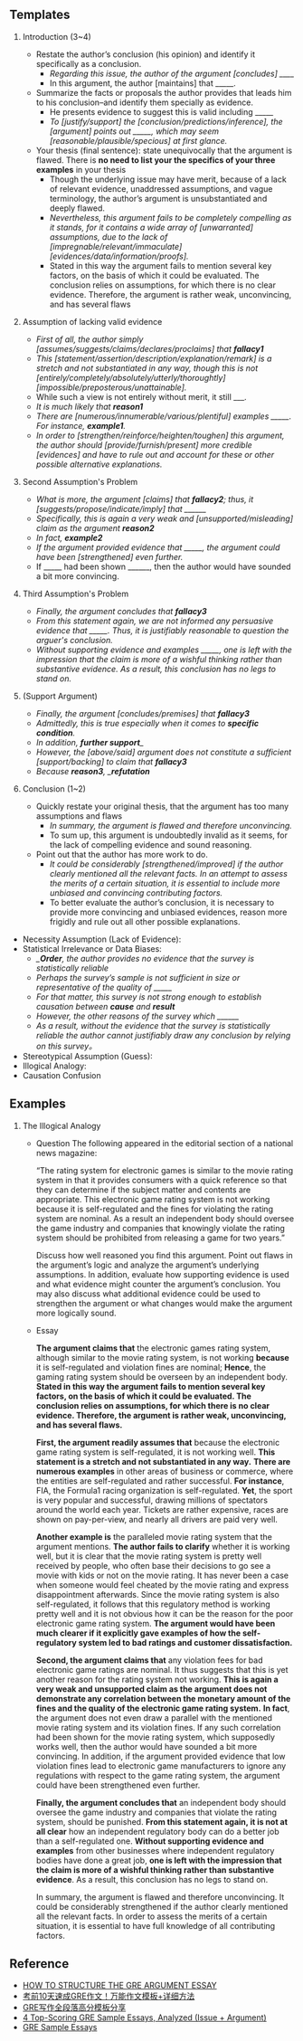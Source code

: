 ## Templates
1. Introduction (3~4)
	- Restate the author’s conclusion (his opinion) and identify it specifically as a conclusion.
		- *Regarding this issue, the author of the argument [concludes] ____*
		- In this argument, the author [maintains] that _____.
	- Summarize the facts or proposals the author provides that leads him to his conclusion–and identify them specially as evidence.
		- He presents evidence to suggest this is valid including _____
		- *To [justify/support] the [conclusion/predictions/inference], the [argument] points out _____, which may seem [reasonable/plausible/specious] at first glance.*
	- Your thesis (final sentence): state unequivocally that the argument is flawed. There is **no need to list your the specifics of your three examples** in your thesis
		- Though the underlying issue may have merit, because of a lack of relevant evidence, unaddressed assumptions, and vague terminology, the author’s argument is unsubstantiated and deeply flawed.
		- *Nevertheless, this argument fails to be completely compelling as it stands, for it contains a wide array of [unwarranted] assumptions, due to the lack of [impregnable/relevant/immaculate] [evidences/data/information/proofs].*
		- Stated in this way the argument fails to mention several key factors, on the basis of which it could be evaluated. The conclusion relies on assumptions, for which there is no clear evidence. Therefore, the argument is rather weak, unconvincing, and has several flaws
	
2. Assumption of lacking valid evidence
	- *First of all, the author simply [assumes/suggests/claims/declares/proclaims] that ___fallacy1___*
	- *This [statement/assertion/description/explanation/remark] is a stretch and not substantiated in any way, though this is not [entirely/completely/absolutely/utterly/thoroughtly] [impossible/preposterous/unattainable].*
	- While such a view is not entirely without merit, it still ___.
	- *It is much likely that ___reason1___*
	- *There are [numerous/innumerable/various/plentiful] examples _____. For instance, ___example1___.*
	- *In order to [strengthen/reinforce/heighten/toughen] this argument, the author should [provide/furnish/present] more credible [evidences] and have to rule out and account for these or other possible alternative explanations.*

3. Second Assumption's Problem
	- *What is more, the argument [claims] that ___fallacy2___; thus, it [suggests/propose/indicate/imply] that ______*
	- *Specifically, this is again a very weak and [unsupported/misleading] claim as the argument ___reason2___*
	- *In fact, ___example2___*
	- *If the argument provided evidence that _____, the argument could have been [strengthened] even further.*
	- If _____ had been shown ______, then the author would have sounded a bit more convincing.

4. Third Assumption's Problem 
	- *Finally, the argument concludes that ___fallacy3___*
	- *From this statement again, we are not informed any persuasive evidence that _____. Thus, it is justifiably reasonable to question the arguer's conclusion.*
	- *Without supporting evidence and examples _____, one is left with the impression that the claim is more of a wishful thinking rather than substantive evidence. As a result, this conclusion has no legs to stand on.*

4. (Support Argument)
	- *Finally, the argument [concludes/premises] that ___fallacy3___*
	- *Admittedly, this is true especially when it comes to ____specific condition____.*
	- *In addition, _____further support______*
	- *However, the [above/said] argument does not constitute a sufficient [support/backing] to claim that ___fallacy3___*
	- *Because ___reason3___, ____refutation___*

5. Conclusion (1~2)
	- Quickly restate your original thesis, that the argument has too many assumptions and flaws
		- *In summary, the argument is flawed and therefore unconvincing.*
		- To sum up, this argument is undoubtedly invalid as it seems, for the lack of compelling evidence and sound reasoning.
	- Point out that the author has more work to do.
		- *It could be considerably [strengthened/improved] if the author clearly mentioned all the relevant facts. In an attempt to assess the merits of a certain situation, it is essential to include more unbiased and convincing contributing factors.*
		- To better evaluate the author’s conclusion, it is necessary to provide more convincing and unbiased evidences, reason more frigidly and rule out all other possible explanations.

- Necessity Assumption (Lack of Evidence):
- Statistical Irrelevance or Data Biases:
	- *____Order___, the author provides no evidence that the survey is statistically reliable*
	- *Perhaps the survey’s sample is not sufficient in size or representative of the quality of _____*
	- *For that matter, this survey is not strong enough to establish causation between ___cause___ and ___result___*
	- *However, the other reasons of the survey which  ______*
	- *As a result, without the evidence that the survey is statistically reliable the author cannot justifiably draw any conclusion by relying on this survey。*
- Stereotypical Assumption (Guess):
- Illogical Analogy: 
- Causation Confusion

## Examples

1. The Illogical Analogy
	- Question
		The following appeared in the editorial section of a national news magazine:

		“The rating system for electronic games is similar to the movie rating system in that it provides consumers with a quick reference so that they can determine if the subject matter and contents are appropriate. This electronic game rating system is not working because it is self-regulated and the fines for violating the rating system are nominal. As a result an independent body should oversee the game industry and companies that knowingly violate the rating system should be prohibited from releasing a game for two years.”

		Discuss how well reasoned you find this argument. Point out flaws in the argument’s logic and analyze the argument’s underlying assumptions. In addition, evaluate how supporting evidence is used and what evidence might counter the argument’s conclusion. You may also discuss what additional evidence could be used to strengthen the argument or what changes would make the argument more logically sound.

	- Essay

		__The argument claims that__ the electronic games rating system, although similar to the movie rating system, is not working __because__ it is self-regulated and violation fines are nominal; __Hence__, the gaming rating system should be overseen by an independent body. __Stated in this way the argument fails to mention several key factors, on the basis of which it could be evaluated. The conclusion relies on assumptions, for which there is no clear evidence. Therefore, the argument is rather weak, unconvincing, and has several flaws.__

		__First, the argument readily assumes that__ because the electronic game rating system is self-regulated, it is not working well. __This statement is a stretch and not substantiated in any way.__ __There are numerous examples__ in other areas of business or commerce, where the entities are self-regulated and rather successful. __For instance__, FIA, the Formula1 racing organization is self-regulated. __Yet__, the sport is very popular and successful, drawing millions of spectators around the world each year. Tickets are rather expensive, races are shown on pay-per-view, and nearly all drivers are paid very well.

		__Another example is__ the paralleled movie rating system that the argument mentions. __The author fails to clarify__ whether it is working well, but it is clear that the movie rating system is pretty well received by people, who often base their decisions to go see a movie with kids or not on the movie rating. It has never been a case when someone would feel cheated by the movie rating and express disappointment afterwards. Since the movie rating system is also self-regulated, it follows that this regulatory method is working pretty well and it is not obvious how it can be the reason for the poor electronic game rating system. **The argument would have been much clearer if it explicitly gave examples of how the self-regulatory system led to bad ratings and customer dissatisfaction.**

		__Second, the argument claims that__ any violation fees for bad electronic game ratings are nominal. It thus suggests that this is yet another reason for the rating system not working. __This is again a very weak and unsupported claim as the argument does not demonstrate any correlation between the monetary amount of the fines and the quality of the electronic game rating system.__ __In fact__, the argument does not even draw a parallel with the mentioned movie rating system and its violation fines. If any such correlation had been shown for the movie rating system, which supposedly works well, then the author would have sounded a bit more convincing. In addition, if the argument provided evidence that low violation fines lead to electronic game manufacturers to ignore any regulations with respect to the game rating system, the argument could have been strengthened even further.

		__Finally, the argument concludes that__ an independent body should oversee the game industry and companies that violate the rating system, should be punished. __From this statement again, it is not at all clear__ how an independent regulatory body can do a better job than a self-regulated one. __Without supporting evidence and examples__ from other businesses where independent regulatory bodies have done a great job, __one is left with the impression that the claim is more of a wishful thinking rather than substantive evidence__. As a result, this conclusion has no legs to stand on.

		In summary, the argument is flawed and therefore unconvincing. It could be considerably strengthened if the author clearly mentioned all the relevant facts. In order to assess the merits of a certain situation, it is essential to have full knowledge of all contributing factors.

## Reference
- [HOW TO STRUCTURE THE GRE ARGUMENT ESSAY](https://www.kaptest.com/study/gre/how-to-structure-the-gre-argument-essay/)
- [考前10天速成GRE作文！万能作文模板+详细方法](https://zhuanlan.zhihu.com/p/44469363)
- [GRE写作全段落高分模板分享](https://gre.zhan.com/zuowen58127.html)
- [4 Top-Scoring GRE Sample Essays, Analyzed (Issue + Argument)](https://www.prepscholar.com/gre/blog/gre-essay-sample-issue-argument/#greissueessaysample1)
- [GRE Sample Essays](http://www.greguide.com/gre-sample-essays.html)
